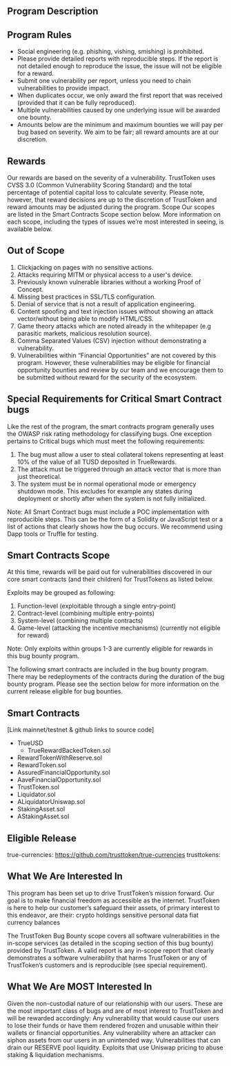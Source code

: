 ## Program Description

## Program Rules

- Social engineering (e.g. phishing, vishing, smishing) is prohibited.
- Please provide detailed reports with reproducible steps. If the report is not detailed enough to reproduce the issue, the issue will not be eligible for a reward.
- Submit one vulnerability per report, unless you need to chain vulnerabilities to provide impact.
- When duplicates occur, we only award the first report that was received (provided that it can be fully reproduced).
- Multiple vulnerabilities caused by one underlying issue will be awarded one bounty.
- Amounts below are the minimum and maximum bounties we will pay per bug based on severity. We aim to be fair; all reward amounts are at our discretion.

## Rewards
Our rewards are based on the severity of a vulnerability. TrustToken uses CVSS 3.0 (Common Vulnerability Scoring Standard) and the total percentage of potential capital loss to calculate severity. Please note, however, that reward decisions are up to the discretion of TrustToken and reward amounts may be adjusted during the program. 
Scope
Our scopes are listed in the Smart Contracts Scope section below. More information on each scope, including the types of issues we’re most interested in seeing, is available below.

## Out of Scope
1. Clickjacking on pages with no sensitive actions.
2. Attacks requiring MITM or physical access to a user's device.
3. Previously known vulnerable libraries without a working Proof of Concept.
4. Missing best practices in SSL/TLS configuration.
5. Denial of service that is not a result of application engineering.
6. Content spoofing and text injection issues without showing an attack vector/without being able to modify HTML/CSS.
7. Game theory attacks which are noted already in the whitepaper (e.g parasitic markets, malicious resolution source).
8. Comma Separated Values (CSV) injection without demonstrating a vulnerability.
9. Vulnerabilities within “Financial Opportunities” are not covered by this program. However, these vulnerabilities may be eligible for financial opportunity bounties and review by our team and we encourage them to be submitted without reward for the security of the ecosystem.

## Special Requirements for Critical Smart Contract bugs
Like the rest of the program, the smart contracts program generally uses the OWASP risk rating methodology for classifying bugs. One exception pertains to Critical bugs which must meet the following requirements:

1. The bug must allow a user to steal collateral tokens representing at least 10% of the value of all TUSD deposited in TrueRewards.
2. The attack must be triggered through an attack vector that is more than just theoretical.
3. The system must be in normal operational mode or emergency shutdown mode. This excludes for example any states during deployment or shortly after when the system is not fully initialized.

Note: All Smart Contract bugs must include a POC implementation with reproducible steps. This can be the form of a Solidity or JavaScript test or a list of actions that clearly shows how the bug occurs. We recommend using Dapp tools or Truffle for testing.

## Smart Contracts Scope
At this time, rewards will be paid out for vulnerabilities discovered in our core smart contracts (and their children) for TrustTokens as listed below.

Exploits may be grouped as following:
1. Function-level (exploitable through a single entry-point)
2. Contract-level (combining multiple entry-points)
3. System-level (combining multiple contracts)
4. Game-level (attacking the incentive mechanisms) (currently not eligible for reward)

Note: Only exploits within groups 1-3 are currently eligible for rewards in this bug bounty program.

The following smart contracts are included in the bug bounty program. There may be redeployments of the contracts during the duration of the bug bounty program. Please see the section below for more information on the current release eligible for bug bounties.

## Smart Contracts
[Link mainnet/testnet & github links to source code]
- TrueUSD
   - TrueRewardBackedToken.sol
- RewardTokenWithReserve.sol
- RewardToken.sol
- AssuredFinancialOpportunity.sol
- AaveFinancialOpportunity.sol
- TrustToken.sol
- Liquidator.sol
- ALiquidatorUniswap.sol
- StakingAsset.sol
- AStakingAsset.sol

## Eligible Release
true-currencies: https://github.com/trusttoken/true-currencies
trusttokens: 

## What We Are Interested In
This program has been set up to drive TrustToken’s mission forward. Our goal is to make financial freedom as accessible as the internet. TrustToken is here to help our customer’s safeguard their assets, of primary interest to this endeavor, are their:
crypto holdings
sensitive personal data
fiat currency balances

 The TrustToken Bug Bounty scope covers all software vulnerabilities in the in-scope services (as detailed in the scoping section of this bug bounty) provided by TrustToken. A valid report is any in-scope report that clearly demonstrates a software vulnerability that harms TrustToken or any of TrustToken’s customers and is reproducible (see special requirement).

## What We Are MOST Interested In
Given the non-custodial nature of our relationship with our users. These are the most important class of bugs and are of most interest to TrustToken and will be rewarded accordingly:
Any vulnerability that would cause our users to lose their funds or have them rendered frozen and unusable within their wallets or financial opportunities.
Any vulnerability where an attacker can siphon assets from our users in an unintended way.
Vulnerabilities that can drain our RESERVE pool liquidity.
Exploits that use Uniswap pricing to abuse staking & liquidation mechanisms.
